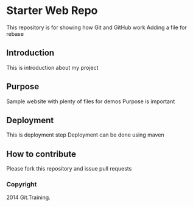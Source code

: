 # Starter Web Repo

This repository is for showing how Git and GitHub work
Adding a file for rebase

## Introduction

This is introduction about my project

## Purpose

Sample website with plenty of files for demos
Purpose is important

## Deployment

This is deployment step
Deployment can be done using maven

## How to contribute

Please fork this repository and issue pull requests

### Copyright

2014 Git.Training.